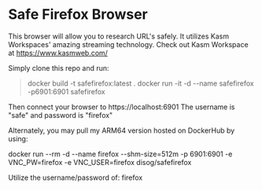 # Safe Firefox Browser
This browser will allow you to research URL's safely.
It utilizes Kasm Workspaces' amazing streaming technology.
Check out Kasm Workspace at https://www.kasmweb.com/

Simply clone this repo and run:

> docker build -t safefirefox:latest .
> docker run -it -d --name safefirefox -p6901:6901 safefirefox

Then connect your browser to https://localhost:6901
The username is "safe" and password is "firefox"


Alternately, you may pull my ARM64 version hosted on DockerHub by using:

docker run --rm -d --name firefox --shm-size=512m -p 6901:6901 -e VNC_PW=firefox -e VNC_USER=firefox disog/safefirefox

Utilize the username/password of: firefox
